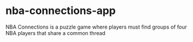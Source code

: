 # nba-connections-app
 NBA Connections is a puzzle game where players must find groups of four NBA players that share a common thread
